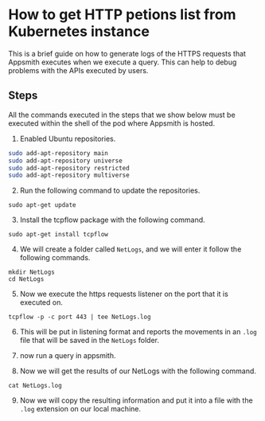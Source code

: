 # How to get HTTP petions list from Kubernetes instance
This is a brief guide on how to generate logs of the HTTPS requests that Appsmith executes when we execute a query. This can help to debug problems with the APIs executed by users.
## Steps
All the commands executed in the steps that we show below must be executed within the shell of the pod where Appsmith is hosted.
1. Enabled Ubuntu repositories.
```bash
sudo add-apt-repository main
sudo add-apt-repository universe
sudo add-apt-repository restricted
sudo add-apt-repository multiverse 
```
2. Run the following command to update the repositories.

`sudo apt-get update`

3. Install the tcpflow package with the following command.

 `sudo apt-get install tcpflow`
 
4. We will create a folder called `NetLogs`, and we will enter it follow the following commands.

```console
mkdir NetLogs
cd NetLogs
```

5. Now we execute the https requests listener on the port that it is executed on.

`tcpflow -p -c port 443 | tee NetLogs.log`

6. This will be put in listening format and reports the movements in an `.log` file that will be saved in the `NetLogs` folder.

7. now run a query in appsmith.
8. Now we will get the results of our NetLogs with the following command.

 `cat NetLogs.log`

9. Now we will copy the resulting information and put it into a file with the `.log` extension on our local machine.
